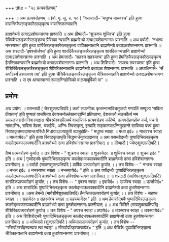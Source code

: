 +++
title = "५८ प्रत्यवरोहणम्"

+++
॥ अथ प्रत्यवरोहणम् ॥ (बो. गृ. सू. २. १० ) “वसन्तादौ– 'मधुश्च माधवश्च' इति हुत्वा वासन्तिकैरलङ्कारैरलङ्कृत्य वासन्तिकान्यन्नानि


ब्राह्मणेभ्यो दत्वाऽन्नशेषान्सगणः प्राश्नाति ॥ अथ ग्रीष्मादौ– 'शुक्रश्च शुचिश्च' इति हुत्वा ग्रैष्मिकैरलङ्कारैरलङ्कृत्य ग्रैष्मिका न्यन्नानि ब्राह्मणेभ्यो दत्वाऽन्नशेषान्सगणः प्राश्नाति ॥ अथ वर्षादौ- ‘नभश्च नभस्यश्च' इति हुत्वा वार्षिकैरलङ्कारैरलङ्कृत्य वार्षिकान्यन्नानि ब्राह्मणेभ्यो दत्वाऽन्नशेषान्सगणः प्राश्नाति ॥ अथ शरदादौ-'इषश्चोर्जश्च' इति हुत्वा शारदिकैरलङ्कारैरलङ्कृत्य शारदिकान्यन्नानि ब्राह्मणेभ्यो दत्वाऽन्नशेषान्सगणः प्राश्नाति । अथ हेमन्तादौ- 'सहश्च सहस्यश्च' इति हुत्वा हैमन्तिकैरलङ्कारैरलङ्कृत्य हैमन्तिकान्यन्नानि ब्राह्मणेभ्यो दत्वाऽन्नशेषान्सगणः प्राश्नाति । अथ शिशिरादौ- 'तपश्च तपस्यश्च' इति हुत्वा शैशिरिकैरलङ्कारैरलङ्कृत्य शैशिरिकान्यन्नानि ब्राह्मणेभ्यो दत्वाऽन्न शेषान्सगणः प्राश्नाति ॥ अथाधिमासे- 'सँ सर्पोऽस्यँ हस्पत्याय त्वा' इति हुत्वा चैत्रिकैरलङ्कारैरलङ्कृत्य चैत्रिकान्यन्नानि ब्राह्मणेभ्यो दत्वाऽन्नशेषान्सगणः प्राश्नाति । स एष आघारवान्वा स्यादाग्निहोत्रिको वाऽप्यापूर्विको वा" ॥
## प्रयोगः
अथ प्रयोगः ॥ वसन्तादौ ( चैत्रशुक्लप्रतिपदि ) कर्ता सपत्नीकः कृतस्नानादिचतुष्टयो गणपतिं सम्पूज्य ‘सविता प्रीयताम्' इति पुण्याहं वाचयित्वा देवयजनोल्लेखनाद्यग्निं प्रतिष्ठाप्य, देशकालौ सङ्कीर्त्य मम समस्तजरारोगनिवारणद्वारा श्रीपरमेश्वरप्रीत्यर्थं वासन्तिकं प्रत्यवरोहणं करिष्ये, प्रत्यवरोहणहोमः कर्म, पचनो नामाऽग्निः, सविता देवता, चरुर्हविः, अग्निः स्विष्टकृत्, इत्यादि सङ्कल्प्याऽग्निमुखान्ते सावित्र्या पक्वं हुत्वा स्विष्टकृतमवदायान्तःपरिधौ निधायाऽऽज्याहुती उपजुहोति- “ मधुश्च स्वाहा ॥ मधव इदं० ॥ माधवश्च स्वाहा ॥ माधवायेदं०" इति हुत्वा स्विष्टकृत्प्रभृति सिद्धमाधेनुवरप्रदानात् ॥ अथ वसन्तोद्भवैः पुष्पादिभिरलङ्कृत्य कालोद्भवफलपक्वादीनि ब्राह्मणेभ्यो दत्वा हविशेषान्त्सगणः प्राश्नीयात् ॥ ॥ ग्रीष्मादौ ( ज्येष्ठशुक्लप्रतिपदि )



ग्रैष्मं प्रत्यवरोहणं कुर्यात् ॥ तत्र विशेषः - “ शुक्रश्च स्वाहा ॥ शुकायेद० ॥ शुचिश्च स्वाहा ॥ शुचय इदं० " इति ॥ अथ | गृष्मोद्भवैः पुष्पादिभिरलङ्कृत्य कालोद्भवफलपक्वादीनि ब्राह्मणेभ्यो दत्वा हविशेषान्सगणः प्राश्नीयात् ॥ ॥ वर्षादौ (श्रावणशुक्लप्रतिपदि ) वार्षिकं प्रत्यवरोहणं कुर्यात् ।। तत्र विशेषः-- " नभश्च स्वाहा ॥ नभस इदं० ॥ नभस्यश्च स्वाहा ॥ नभस्यायेदं० " इति ॥ अथ वर्षोद्भवैः पुष्पादिभिरलङ्कृत्य कालोद्भवफलपक्वादीनि ब्राह्मणेभ्यो दत्वा हविश्शेषान्सगणः प्राश्नीयात् ॥ ॥ शरदादौ (आश्विनशुक्लप्रतिपदि) शारदिकप्रत्यवरोहणं कुर्यात् ।। तत्र विशेषः -- " इषश्च स्वाहा ॥ इषायेदं० । ऊर्जश्च स्वाहा ॥ ऊर्जायेदं०" इति ॥ अथ शारादिकैः पुष्पादिभिरलङ्कृत्य कालोद्भवफलपक्वादीनि ब्राह्मणेभ्यो दत्वा हुतशेषान्सगणः प्राश्नीयात् ॥ ॥अथ हेमन्ते (मार्गशीर्षशुक्लप्रतिपदि) हैमन्तिकप्रत्यवरोहणं कुर्यात् ।। तत्र विशेषः - सहश्च स्वाहा ।। सहायेदं०॥ सहस्य॑श्च स्वाहा ॥ सहस्यायेंद०" इति ॥ अथ हेमन्तोद्भवैः पुष्पादिभिरलङ्कृत्य कालोद्भवफलपक्वादीनि ब्राह्मणेभ्यो दत्वा हुतशेषान्सगणः प्राश्नीयात् ॥ ॥ अथ शिशिरे (माघशुक्लप्रतिपदि) शैशिरिकप्रत्यवरोहणं कुर्यात् ॥ तत्र विशेषः - " तपश्च स्वाहा॥ तपायेदं० ॥ तपस्यश्च स्वाहा ॥ तपस्यायेदं०" इति ॥ अथ शिशिरोद्भवैः पुष्पादिभिरलङ्कृत्य कालोद्भवफलपक्वादीनि  ब्राह्मणेभ्यो दत्वा हुतशेषान्सगणः प्राश्नीयात् ॥ ॥ अधिमासे (शुक्लप्रतिपदि ) अधिमासप्रत्यवरोहणं कुर्यात् । तत्र विशेषः -- “सँसर्पोऽस्यँहस्पत्याय त्वा स्वाहा॑ ॥ सँसर्पायाँऽहस्पत्यायेदं० " इति ॥ अथ चैत्रिकैः पुष्पादिभिरङ्कृत्य चैत्रिकान्यन्नानि ब्राह्मणेभ्यो दत्वा हुतशेषान्सगणः प्राश्नीयात् ।।


